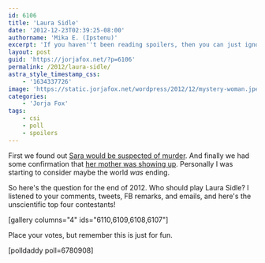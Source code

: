 ```yaml
---
id: 6106
title: 'Laura Sidle'
date: '2012-12-23T02:39:25-08:00'
authorname: 'Mika E. (Ipstenu)'
excerpt: 'If you haven''t been reading spoilers, then you can just ignore this post and wonder why we''re talking about Laura Sidle.'
layout: post
guid: 'https://jorjafox.net/?p=6106'
permalink: /2012/laura-sidle/
astra_style_timestamp_css:
    - '1634337726'
image: 'https://static.jorjafox.net/wordpress/2012/12/mystery-woman.jpeg'
categories:
    - 'Jorja Fox'
tags:
    - csi
    - poll
    - spoilers
---
```


First we found out <a href="https://jorjafox.net/2012/season-13-sara-spoilers/">Sara would be suspected of murder</a>. And finally we had some confirmation that <a href="https://jorjafox.net/2012/forget-me-not-update/">her mother was showing up</a>. Personally I was starting to consider maybe the world _was_ ending.

So here's the question for the end of 2012. Who should play Laura Sidle? I listened to your comments, tweets, FB remarks, and emails, and here's the unscientific top four contestants!

[gallery columns="4" ids="6110,6109,6108,6107"]

Place your votes, but remember this is just for fun.

[polldaddy poll=6780908]
